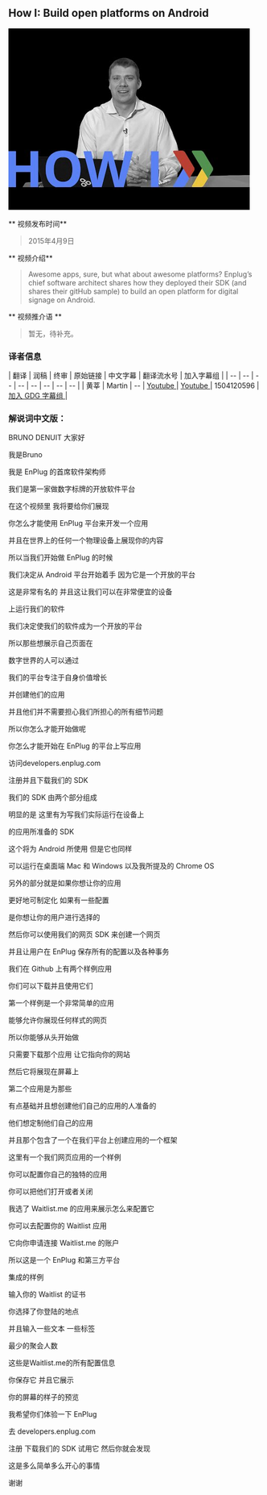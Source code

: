 ## How I: Build open platforms on Android 

![video_screenshot](images/XVrZs-0lfcg.jpg) 

** 视频发布时间**
 
> 2015年4月9日

** 视频介绍**

>  Awesome apps, sure, but what about awesome platforms? Enplug’s chief software architect shares how they deployed their SDK (and shares their gitHub sample) to build an open platform for digital signage on Android.

** 视频推介语 **

>  暂无，待补充。

### 译者信息

| 翻译 | 润稿 | 终审 | 原始链接 | 中文字幕 |  翻译流水号  |  加入字幕组  |
| -- | -- | -- | -- | -- |  -- | -- | -- |
| 黄莘 | Martin | -- | [ Youtube ]( https://www.youtube.com/watch?v=XVrZs-0lfcg )  |  [ Youtube ]( https://www.youtube.com/watch?v=fkJNJk6uw8g ) | 1504120596 | [ 加入 GDG 字幕组 ]( http://www.gfansub.com/join_translator )  |


### 解说词中文版：


BRUNO DENUIT  大家好

我是Bruno

我是 EnPlug 的首席软件架构师

我们是第一家做数字标牌的开放软件平台

在这个视频里  我将要给你们展现

你怎么才能使用 EnPlug 平台来开发一个应用

并且在世界上的任何一个物理设备上展现你的内容

所以当我们开始做 EnPlug 的时候   

我们决定从 Android 平台开始着手  因为它是一个开放的平台

这是非常有名的  并且这让我们可以在非常便宜的设备

上运行我们的软件

我们决定使我们的软件成为一个开放的平台

所以那些想展示自己页面在

数字世界的人可以通过

我们的平台专注于自身价值增长

并创建他们的应用

并且他们并不需要担心我们所担心的所有细节问题

所以你怎么才能开始做呢

你怎么才能开始在 EnPlug 的平台上写应用

访问developers.enplug.com

注册并且下载我们的 SDK

我们的 SDK 由两个部分组成

明显的是  这里有为写我们实际运行在设备上

的应用所准备的 SDK

这个将为 Android 所使用  但是它也同样

可以运行在桌面端  Mac 和 Windows 以及我所提及的 Chrome OS

另外的部分就是如果你想让你的应用

更好地可制定化  如果有一些配置

是你想让你的用户进行选择的

然后你可以使用我们的网页 SDK 来创建一个网页

并且让用户在 EnPlug 保存所有的配置以及各种事务

我们在 Github 上有两个样例应用

你们可以下载并且使用它们

第一个样例是一个非常简单的应用

能够允许你展现任何样式的网页

所以你能够从头开始做

只需要下载那个应用  让它指向你的网站

然后它将展现在屏幕上

第二个应用是为那些

有点基础并且想创建他们自己的应用的人准备的

他们想定制他们自己的应用

并且那个包含了一个在我们平台上创建应用的一个框架

这里有一个我们网页应用的一个样例

你可以配置你自己的独特的应用

你可以把他们打开或者关闭

我选了 Waitlist.me 的应用来展示怎么来配置它

你可以去配置你的 Waitlist 应用

它向你申请连接 Waitlist.me 的账户

所以这是一个 EnPlug 和第三方平台

集成的样例

输入你的 Waitlist 的证书

你选择了你登陆的地点

并且输入一些文本  一些标签

最少的聚会人数

这些是Waitlist.me的所有配置信息

你保存它  并且它展示

你的屏幕的样子的预览

我希望你们体验一下 EnPlug

去 developers.enplug.com

注册  下载我们的 SDK  试用它  然后你就会发现

这是多么简单多么开心的事情

谢谢

